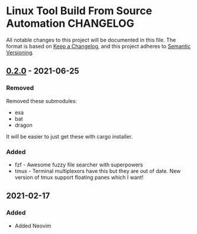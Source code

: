 # Linux Tool Build From Source Automation CHANGELOG

All notable changes to this project will be documented in this file.
The format is based on [Keep a Changelog](https://keepachangelog.com/en/1.0.0/),
and this project adheres to
[Semantic Versioning](https://semver.org/spec/v2.0.0.html).

## [0.2.0] - 2021-06-25

### Removed

Removed these submodules:

* exa
* bat
* dragon

It will be easier to just get these with cargo installer.

### Added

* fzf - Awesome fuzzy file searcher with superpowers
* tmux - Terminal multiplexors have this but they are out of date. New version
	of tmux support floating panes which I want!
	
## 2021-02-17

### Added

* Added Neovim

[0.2.0]: https://github.com/LinuxToolBuildFromSourceAutomation/compare/0.2.0...HEAD
